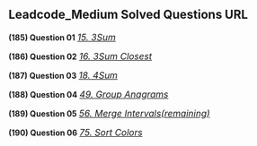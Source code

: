 ## Leadcode_Medium Solved Questions URL

**(185) Question 01** <a href="https://leetcode.com/problems/3sum/submissions/936606834/" target="_blank" style="font-size: 16px;dispaly:inline-block;">_15. 3Sum_</a> <br/>  

**(186) Question 02** <a href="https://leetcode.com/problems/3sum-closest/submissions/936639625/" target="_blank" style="font-size: 16px;dispaly:inline-block;">_16. 3Sum Closest_</a> <br/>  

**(187) Question 03** <a href="https://leetcode.com/problems/4sum/submissions/936640832/" target="_blank" style="font-size: 16px;dispaly:inline-block;">_18. 4Sum_</a> <br/>  

**(188) Question 04** <a href="https://leetcode.com/problems/group-anagrams/submissions/936722701/" target="_blank" style="font-size: 16px;dispaly:inline-block;">_49. Group Anagrams_</a> <br/>  

**(189) Question 05** <a href="" target="_blank" style="font-size: 16px;dispaly:inline-block;">_56. Merge Intervals(remaining)_</a> <br/>  

**(190) Question 06** <a href="https://leetcode.com/problems/sort-colors/submissions/936724886/" target="_blank" style="font-size: 16px;dispaly:inline-block;">_75. Sort Colors_</a> <br/>  
